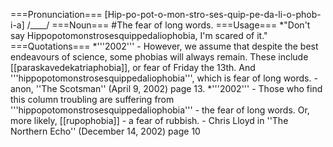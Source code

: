 ===Pronunciation===
[Hip-po-pot-o-mon-stro-ses-quip-pe-da-li-o-phob-i-a]
/____/
===Noun===
#The fear of long words.
===Usage===
*"Don't say Hippopotomonstrosesquippedaliophobia, I'm scared of it."
===Quotations===
*'''2002''' - However, we assume that despite the best endeavours of science, some phobias will always remain. These include [[paraskavedekatriaphobia]], or fear of Friday the 13th. And '''hippopotomonstrosesquippedaliophobia''', which is fear of long words.  - anon, ''The Scotsman'' (April 9, 2002) page 13.
*'''2002''' - Those who find this column troubling are suffering from '''hippopotomonstrosesquippedaliophobia''' - the fear of long words. Or, more likely, [[rupophobia]] - a fear of rubbish. - Chris Lloyd in ''The Northern Echo'' (December 14, 2002) page 10